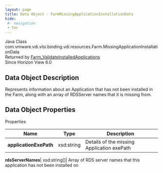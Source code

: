 ```yaml
---
layout: page
title: Data Object - FarmMissingApplicationInstallationData
hide:
 #- navigation
 - toc
---
```






Java Class
    com.vmware.vdi.vlsi.binding.vdi.resources.Farm.MissingApplicationInstallationData  
Returned by
     [Farm_ValidateInstalledApplications](vdi.resources.Farm.md#validateInstalledApplications)  
Since 
    Horizon View 6.0

## Data Object Description 

Represents information about an Application that has not been installed in the Farm, along with an array of RDSServer names that it is missing from. 

## Data Object Properties

Properties

Name |  Type |  Description   
---|---|---  
**applicationExePath**|  xsd:string|  Details of the missing Application exePath   
  
**rdsServerNames**|  xsd:string[]|  Array of RDS server names that this application has not been installed on   
  
  
  
  
  
  

